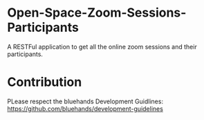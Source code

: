 # Open-Space-Zoom-Sessions-Participants

A RESTFul application to get all the online zoom sessions and their participants.  

# Contribution

PLease respect the bluehands Development Guidlines: https://github.com/bluehands/development-guidelines
